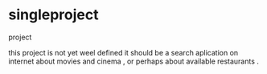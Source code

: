 # singleproject
project

this project is not yet weel defined it should be a search aplication on internet about movies  and cinema , or perhaps about available restaurants .
